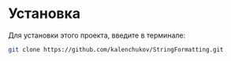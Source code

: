 # Установка
Для установки этого проекта, введите в терминале:
```bash
git clone https://github.com/kalenchukov/StringFormatting.git
```
